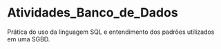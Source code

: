 # Atividades_Banco_de_Dados
Prática do uso da linguagem SQL e entendimento dos padrões utilizados em uma SGBD.
